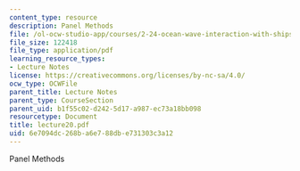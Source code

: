 ```yaml
---
content_type: resource
description: Panel Methods
file: /ol-ocw-studio-app/courses/2-24-ocean-wave-interaction-with-ships-and-offshore-energy-systems-13-022-spring-2002/6e7094dc268ba6e788dbe731303c3a12_lecture20.pdf
file_size: 122418
file_type: application/pdf
learning_resource_types:
- Lecture Notes
license: https://creativecommons.org/licenses/by-nc-sa/4.0/
ocw_type: OCWFile
parent_title: Lecture Notes
parent_type: CourseSection
parent_uid: b1f55c02-d242-5d17-a987-ec73a18bb098
resourcetype: Document
title: lecture20.pdf
uid: 6e7094dc-268b-a6e7-88db-e731303c3a12
---
```

Panel Methods
